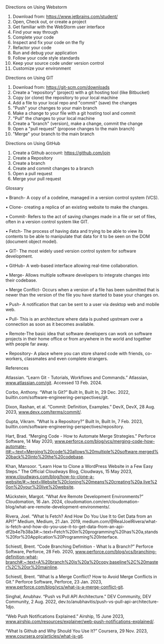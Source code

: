 Directions on Using Webstorm
1.	Download from:
https://www.jetbrains.com/student/  
2.	Open, Check out, or create a project
3.	Get familiar with the WebStorm user interface
4.	Find your way through
5.	Complete your code
6.	Inspect and fix your code on the fly
7.	Refactor your code
8.	Run and debug your application
9.	Follow your code style standards
10.	Keep your source code under version control
11.	Customize your environment

Directions on Using GIT
1.	Download from:
https://git-scm.com/downloads
2.	Create a "repository" (project) with a git hosting tool (like Bitbucket)
3.	Copy (or clone) the repository to your local machine
4.	Add a file to your local repo and "commit" (save) the changes
5.	"Push" your changes to your main branch
6.	Make a change to your file with a git hosting tool and commit
7.	"Pull" the changes to your local machine
8.	Create a "branch" (version), make a change, commit the change
9.	Open a "pull request" (propose changes to the main branch)
10.	"Merge" your branch to the main branch

Directions on Using GitHub
1.	Create a Github account:
https://github.com/join
2.	Create a Repository
3.	Create a branch
4.	Create and commit changes to a branch
5.	Open a pull request
6.	Merge your pull request

Glossary

•	Branch- A copy of a codeline, managed in a version control system (VCS).

•	Clone- creating a replica of an existing website to make the changes.

•	Commit- Refers to the act of saving changes made in a file or set of files, often in a version control system like GIT.

•	Fetch- The process of having data and trying to be able to view its contents to be able to manipulate that data for it to be seen on the DOM (document object model).

•	GIT- The most widely used version control system for software development.

•	GitHub- A web-based interface allowing real-time collaboration.

•	Merge- Allows multiple software developers to integrate changes into their codebase.

•	Merge Conflict- Occurs when a version of a file has been submitted that is newer than the version of the file you have started to base your changes on.

•	Push- A notification that can be sent to a user via desktop web and mobile web. 

•	Pull- This is an architecture where data is pushed upstream over a connection as soon as it becomes available. 

•	Remote-The basic idea that software developers can work on software projects in their home office or from anywhere in the world and together with people far away. 

•	Repository- A place where you can store shared code with friends, co-workers, classmates and even complete strangers.


References



Atlassian. “Learn Git - Tutorials, Workflows and Commands.” Atlassian, www.atlassian.com/git. Accessed 13 Feb. 2024. 

Corbo, Anthony. “What Is Git?” Built In, Built In, 29 Dec. 2022, builtin.com/software-engineering-perspectives/git. 

Dixon, Rashan, et al. “Commit: Definition, Examples.” DevX, DevX, 28 Aug. 2023, www.devx.com/terms/commit/. 

Gupta, Vikram. “What Is a Repository?” Built In, Built In, 7 Feb. 2023, builtin.com/software-engineering-perspectives/repository. 

Hart, Brad. “Merging Code - How to Automate Merge Strategies.” Perforce Software, 14 May 2020, www.perforce.com/blog/vcs/merging-code-how-automate-it#:~:text=Merging%20code%20allows%20multiple%20software,merged%20back%20into%20the%20codebase. 

Khan, Mansoor. “Learn How to Clone a WordPress Website in a Few Easy Steps.” The Official Cloudways Blog, Cloudways, 15 May 2023, www.cloudways.com/blog/how-to-clone-a-website/#:~:text=Website%20cloning%20means%20creating%20a,live%20on%20your%20live%20website. 

Mückstein, Margot. “What Are Remote Development Environments?” Cloudomation, 16 Jan. 2024, cloudomation.com/en/cloudomation-blog/what-are-remote-development-environments/. 

Rivera, Joel. “What Is Fetch? And How Do You Use It to Get Data from an API?” Medium, Medium, 21 Jan. 2019, medium.com/@RealJoelRivera/what-is-fetch-and-how-do-you-use-it-to-get-data-from-an-api-df2b4e7b38a3#:~:text=Fetch%20in%20programming%20has%20a,stands%20for%20Application%20Programming%20Interface. 

Schiestl, Brent. “Code Branching Definition - What Is a Branch?” Perforce Software, Perforce, 28 Feb. 2020, www.perforce.com/blog/vcs/branching-definition-what-branch#:~:text=A%20branch%20is%20a%20copy,baseline%2C%20master%2C%20or%20mainline. 

Schiestl, Brent. “What Is a Merge Conflict? How to Avoid Merge Conflicts in Git.” Perforce Software, Perforce, 23 Jan. 2023, www.perforce.com/blog/vcs/what-is-a-merge-conflict-git. 

Singhal, Anubhav. “Push vs Pull API Architecture.” DEV Community, DEV Community, 2 Aug. 2022, dev.to/anubhavitis/push-vs-pull-api-architecture-1djo. 

“Web Push Notifications Explained.” Airship, 15 June 2023, www.airship.com/resources/explainer/web-push-notifications-explained/. 

“What Is Github and Why Should You Use It?” Coursera, 29 Nov. 2023, www.coursera.org/articles/what-is-git. 

